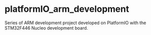 # platformIO_arm_development
Series of ARM development project developed on PlatformIO with the STM32F446 Nucleo development board.
